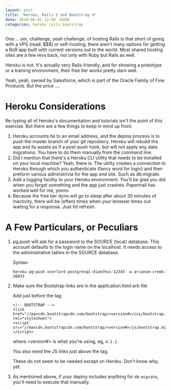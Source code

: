 ```yaml
---
layout: post
title: "Heroku, Rails 5 and Bootstrap 4"
date: 2018-06-01 12:00 -0400
categories: heroku rails bootstrap
---
```


One ... um, challenge, yeah challenge, of hosting Rails is that short of going with a VPS (read: $$$) or self-hosting, there aren't many options for getting a RoR app built with current versions out to the world.  Most shared hosting sites are a few revs back, not only with Ruby but Rails as well.

Heroku is not.  It's actually very Rails-friendly, and for showing a prototype or a training environment, their free tier works pretty darn well.

Yeah, yeah, owned by Salesforce, which is part of the Oracle Family of Fine Products.  But the price ....

# Heroku Considerations

Re-typing all of Heroku's documentation and tutorials isn't the point of this exercise.  But there are a few things to keep in mind up front.

1.  Heroku accounts tie to an email address, and the deploy process is to push the master branch of your git repository.  Heroku will rebuild the app and its assets as if a post-push hook, but will *not* apply any data migrations.  You have to do them manually from the command line.
2.  Did I mention that there's a Heroku CLI utility that needs to be installed on your local machine?  Yeah, there is.  The utility creates a connection to Heroku through which you authenticate (fancy word for login) and then preform various adminstrivia for the app and site.  Such as db:migrate.  
3.  Add a logging facility to your Heroku environment.  You'll be glad you did when you forget something and the app just crashes.  Papertrail has worked well for me, ymmv.
4.  Because the free tier dyno will go to sleep after about 30 minutes of inactivity, there will be (often) times when your browser times out waiting for a response.  Just hit refresh.

# A Few Particulars, or Peculiars

1.  pg:push will ask for a password to the SOURCE (local) database.  This account defaults to the login name on the localhost.  It needs access to the administrative tables in the SOURCE database.

    Syntax:
    ```
    heroku pg:push overlord postgresql-dianthus-12345 -a arcanum-creek-16033
    ```
2. Make sure the Bootstrap links are in the application.html.erb file

    Add just before the </head> tag.
    ```
    <!-- BOOTSTRAP -->
    <link href="//maxcdn.bootstrapcdn.com/bootstrap/<version#>/css/bootstrap.min.css" rel="stylesheet">
    <script src="//maxcdn.bootstrapcdn.com/bootstrap/<version#>/js/bootstrap.min.js"> </script>
    ```
    where <version#> is what you're using, eg, `4.1.1`

    You also need the JS links just above the </body> tag.

    These do not seem to be needed except on Heroku.  Don't know why, yet.

3.  As mentioned above, if your deploy includes anything for `db:migrate`, you'll need to execute that manually.


